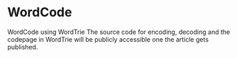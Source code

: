 # WordCode
WordCode using WordTrie
The source code for encoding, decoding and the codepage in WordTrie will be publicly accessible one the article gets published.
